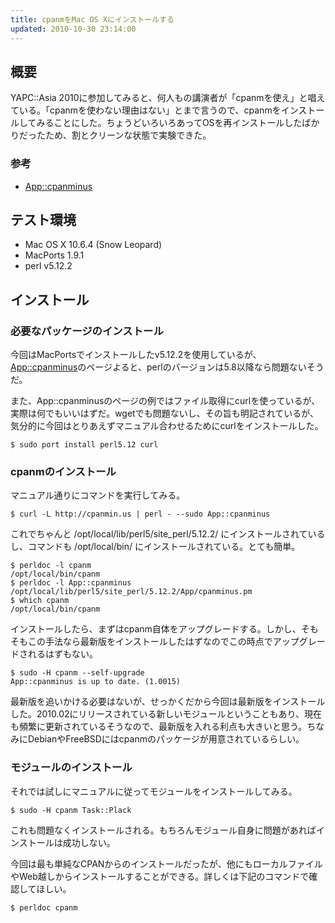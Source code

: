 ```yaml
---
title: cpanmをMac OS Xにインストールする
updated: 2010-10-30 23:14:00
---
```


## 概要

YAPC::Asia 2010に参加してみると、何人もの講演者が「cpanmを使え」と唱えている。「cpanmを使わない理由はない」とまで言うので、cpanmをインストールしてみることにした。ちょうどいろいろあってOSを再インストールしたばかりだったため、割とクリーンな状態で実験できた。

### 参考

- [App::cpanminus](http://search.cpan.org/dist/App-cpanminus/)

## テスト環境

- Mac OS X 10.6.4 (Snow Leopard)
- MacPorts 1.9.1
- perl v5.12.2

## インストール

### 必要なパッケージのインストール

今回はMacPortsでインストールしたv5.12.2を使用しているが、[App::cpanminus](http://search.cpan.org/dist/App-cpanminus/lib/App/cpanminus.pm)のページよると、perlのバージョンは5.8以降なら問題ないそうだ。

また、App::cpanminusのページの例ではファイル取得にcurlを使っているが、実際は何でもいいはずだ。wgetでも問題ないし、その旨も明記されているが、気分的に今回はとりあえずマニュアル合わせるためにcurlをインストールした。

```console
$ sudo port install perl5.12 curl
```

### cpanmのインストール

マニュアル通りにコマンドを実行してみる。

```console
$ curl -L http://cpanmin.us | perl - --sudo App::cpanminus
```

これでちゃんと /opt/local/lib/perl5/site_perl/5.12.2/ にインストールされているし、コマンドも /opt/local/bin/ にインストールされている。とても簡単。

```console
$ perldoc -l cpanm
/opt/local/bin/cpanm
$ perldoc -l App::cpanminus
/opt/local/lib/perl5/site_perl/5.12.2/App/cpanminus.pm
$ which cpanm
/opt/local/bin/cpanm
```

インストールしたら、まずはcpanm自体をアップグレードする。しかし、そもそもこの手法なら最新版をインストールしたはずなのでこの時点でアップグレードされるはずもない。

```console
$ sudo -H cpanm --self-upgrade
App::cpanminus is up to date. (1.0015)
```

最新版を追いかける必要はないが、せっかくだから今回は最新版をインストールした。2010.02にリリースされている新しいモジュールということもあり、現在も頻繁に更新されているそうなので、最新版を入れる利点も大きいと思う。ちなみにDebianやFreeBSDにはcpanmのパッケージが用意されているらしい。

### モジュールのインストール

それでは試しにマニュアルに従ってモジュールをインストールしてみる。

```console
$ sudo -H cpanm Task::Plack
```

これも問題なくインストールされる。もちろんモジュール自身に問題があればインストールは成功しない。

今回は最も単純なCPANからのインストールだったが、他にもローカルファイルやWeb越しからインストールすることができる。詳しくは下記のコマンドで確認してほしい。

```console
$ perldoc cpanm
```

